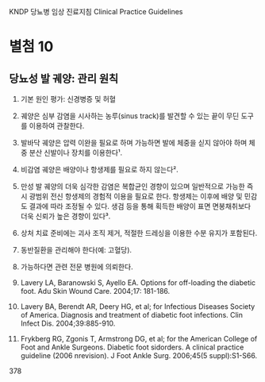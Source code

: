 KNDP 당뇨병 임상 진료지침 Clinical Practice Guidelines

# 별첨 10
## 당뇨성 발 궤양: 관리 원칙

1.  기본 원인 평가: 신경병증 및 허혈
2.  궤양은 심부 감염을 시사하는 농루(sinus track)를 발견할 수 있는 끝이 무딘 도구를 이용하여 관찰한다.
3.  발바닥 궤양은 압력 이완을 필요로 하며 가능하면 발에 체중을 싣지 않아야 하며 체중 분산 신발이나 장치를 이용한다¹.
4.  비감염 궤양은 배양이나 항생제를 필요로 하지 않는다².
5.  만성 발 궤양의 더욱 심각한 감염은 복합균인 경향이 있으며 일반적으로 가능한 즉시 광범위 전신 항생제의 경험적 이용을 필요로 한다. 항생제는 이후에 배양 및 민감도 결과에 따라 조정될 수 있다. 생검 등을 통해 획득한 배양이 표면 면봉채취보다 더욱 신뢰가 높은 경향이 있다³.
6.  상처 치료 준비에는 괴사 조직 제거, 적절한 드레싱을 이용한 수분 유지가 포함된다.
7.  동반질환을 관리해야 한다(예: 고혈당).
8.  가능하다면 관련 전문 병원에 의뢰한다.

1.  Lavery LA, Baranowski S, Ayello EA. Options for off-loading the diabetic foot. Adu Skin Wound Care. 2004;17: 181-186.
2.  Lavery BA, Berendt AR, Deery HG, et al; for Infectious Diseases Society of America. Diagnosis and treatment of diabetic foot infections. Clin Infect Dis. 2004;39:885-910.
3.  Frykberg RG, Zgonis T, Armstrong DG, et al; for the American College of Foot and Ankle Surgeons. Diabetic foot sidorders. A clinical practice guideline (2006 nrevision). J Foot Ankle Surg. 2006;45(5 suppl):S1-S66.

<PAGE>378